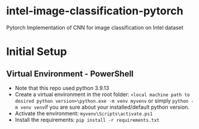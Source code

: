 # intel-image-classification-pytorch
 Pytorch Implementation of CNN for image classification on Intel dataset

# Initial Setup
## Virtual Environment - PowerShell
- Note that this repo used python 3.9.13
- Create a virtual environment in the root folder: `<local machine path to desired python version>\python.exe -m venv myvenv` or simply `python -m venv venv`if you are sure about your installed/default python version.
- Activate the environment: `myvenv\Scripts\activate.ps1`
- Install the requirements: `pip install -r requirements.txt`